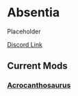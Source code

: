 # Absentia

Placeholder

[Discord Link](#)

## Current Mods

### [Acrocanthosaurus](./Path-of-Titans-AbsentiaAcro.md)